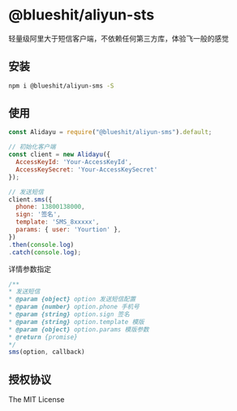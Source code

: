 # @blueshit/aliyun-sts

轻量级阿里大于短信客户端，不依赖任何第三方库，体验飞一般的感觉

## 安装

```bash
npm i @blueshit/aliyun-sms -S
```

## 使用

```javascript
const Alidayu = require("@blueshit/aliyun-sms").default;

// 初始化客户端
const client = new Alidayu({
  AccessKeyId: 'Your-AccessKeyId',
  AccessKeySecret: 'Your-AccessKeySecret'
});

// 发送短信
client.sms({
  phone: 13800138000,
  sign: '签名',
  template: 'SMS_8xxxxx',
  params: { user: 'Yourtion' },
})
.then(console.log)
.catch(console.log);
```

详情参数指定

```javascript
/**
* 发送短信
* @param {object} option 发送短信配置
* @param {number} option.phone 手机号
* @param {string} option.sign 签名
* @param {string} option.template 模版
* @param {object} option.params 模版参数
* @return {promise}
*/
sms(option, callback)
```

## 授权协议

The MIT License
